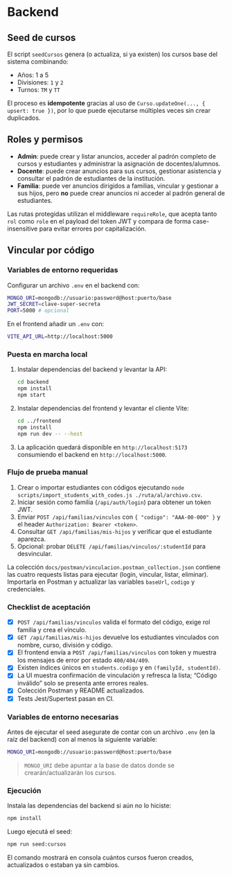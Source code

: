 # Backend

## Seed de cursos

El script `seedCursos` genera (o actualiza, si ya existen) los cursos base del sistema
combinando:

- Años: 1 a 5
- Divisiones: `1` y `2`
- Turnos: `TM` y `TT`

El proceso es **idempotente** gracias al uso de `Curso.updateOne(..., { upsert: true })`,
por lo que puede ejecutarse múltiples veces sin crear duplicados.

## Roles y permisos

- **Admin**: puede crear y listar anuncios, acceder al padrón completo de cursos y
  estudiantes y administrar la asignación de docentes/alumnos.
- **Docente**: puede crear anuncios para sus cursos, gestionar asistencia y consultar
  el padrón de estudiantes de la institución.
- **Familia**: puede ver anuncios dirigidos a familias, vincular y gestionar a sus
  hijos, pero **no** puede crear anuncios ni acceder al padrón general de estudiantes.

Las rutas protegidas utilizan el middleware `requireRole`, que acepta tanto `rol` como
`role` en el payload del token JWT y compara de forma case-insensitive para evitar
errores por capitalización.

## Vincular por código

### Variables de entorno requeridas

Configurar un archivo `.env` en el backend con:

```bash
MONGO_URI=mongodb://usuario:password@host:puerto/base
JWT_SECRET=clave-super-secreta
PORT=5000 # opcional
```

En el frontend añadir un `.env` con:

```bash
VITE_API_URL=http://localhost:5000
```

### Puesta en marcha local

1. Instalar dependencias del backend y levantar la API:
   ```bash
   cd backend
   npm install
   npm start
   ```
2. Instalar dependencias del frontend y levantar el cliente Vite:
   ```bash
   cd ../frontend
   npm install
   npm run dev -- --host
   ```
3. La aplicación quedará disponible en `http://localhost:5173` consumiendo el backend en `http://localhost:5000`.

### Flujo de prueba manual

1. Crear o importar estudiantes con códigos ejecutando `node scripts/import_students_with_codes.js ./ruta/al/archivo.csv`.
2. Iniciar sesión como familia (`/api/auth/login`) para obtener un token JWT.
3. Enviar `POST /api/familias/vinculos` con `{ "codigo": "AAA-00-000" }` y el header `Authorization: Bearer <token>`.
4. Consultar `GET /api/familias/mis-hijos` y verificar que el estudiante aparezca.
5. Opcional: probar `DELETE /api/familias/vinculos/:studentId` para desvincular.

La colección `docs/postman/vinculacion.postman_collection.json` contiene las cuatro requests listas para ejecutar (login, vincular, listar, eliminar). Importarla en Postman y actualizar las variables `baseUrl`, `codigo` y credenciales.

### Checklist de aceptación

- [x] `POST /api/familias/vinculos` valida el formato del código, exige rol familia y crea el vínculo.
- [x] `GET /api/familias/mis-hijos` devuelve los estudiantes vinculados con nombre, curso, división y código.
- [x] El frontend envía a `POST /api/familias/vinculos` con token y muestra los mensajes de error por estado `400/404/409`.
- [x] Existen índices únicos en `students.codigo` y en `(familyId, studentId)`.
- [x] La UI muestra confirmación de vinculación y refresca la lista; “Código inválido” solo se presenta ante errores reales.
- [x] Colección Postman y README actualizados.
- [x] Tests Jest/Supertest pasan en CI.

### Variables de entorno necesarias

Antes de ejecutar el seed asegurate de contar con un archivo `.env` (en la raíz del
backend) con al menos la siguiente variable:

```bash
MONGO_URI=mongodb://usuario:password@host:puerto/base
```

> `MONGO_URI` debe apuntar a la base de datos donde se crearán/actualizarán los cursos.

### Ejecución

Instala las dependencias del backend si aún no lo hiciste:

```bash
npm install
```

Luego ejecutá el seed:

```bash
npm run seed:cursos
```

El comando mostrará en consola cuántos cursos fueron creados, actualizados o estaban ya
sin cambios.
